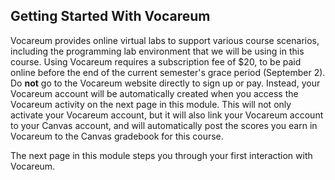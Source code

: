 ## Getting Started With Vocareum

Vocareum provides online virtual labs to support various course scenarios, including the programming lab environment that we will be using in this course. Using Vocareum requires a subscription fee of $20, to be paid online before the end of the current semester's grace period (September 2). Do **not** go to the Vocareum website directly to sign up or pay. Instead, your Vocareum account will be automatically created when you access the Vocareum activity on the next page in this module. This will not only activate your Vocareum account, but it will also link your Vocareum account to your Canvas account, and will automatically post the scores you earn in Vocareum to the Canvas gradebook for this course.

The next page in this module steps you through your first interaction with Vocareum.

